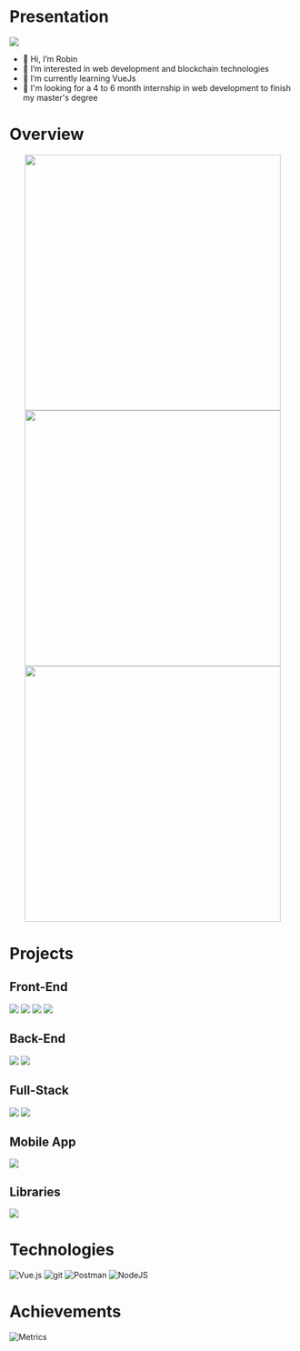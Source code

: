 
# Presentation
![](https://komarev.com/ghpvc/?username=Powarox2159&style=flat&color=348AF4&label=Profile+Views)
- 👋 Hi, I’m Robin 
- 👀 I’m interested in web development and blockchain technologies
- 🌱 I’m currently learning VueJs
- 💞️ I'm looking for a 4 to 6 month internship in web development to finish my master's degree

<!--- 
- 💞️ I’m looking to collaborate on ...
- 📫 How to reach me ...

--->

# Overview
<p align="center">
	<img width="450em" src="https://github-readme-stats.vercel.app/api?username=Powarox2159&show_icons=true&include_all_commits=true&count_private=true&hide_border=true&theme=dark" />
	<img width="450em" src="https://github-readme-streak-stats.herokuapp.com/?user=Powarox2159&include_all_commits=true&hide_border=true&theme=dark"/>
	<img width="450em" src="https://github-readme-stats.vercel.app/api/top-langs/?username=Powarox2159&layout=compact&custom_title=Most used languages by Powarox&langs_count=10&include_all_commits=true&hide_progress=true&hide_border=true&theme=dark&hide=">
	<img width="450em"/>
</p>

# Projects
## Front-End
[![](https://github-readme-stats.vercel.app/api/pin/?username=Powarox2159&repo=Dataviz-Sncf&hide_border=true&theme=dark)](https://github.com/Powarox2159/Dataviz-Sncf)
[![](https://github-readme-stats.vercel.app/api/pin/?username=Powarox2159&repo=CryptoWallet&hide_border=true&theme=dark)](https://github.com/Powarox2159/CryptoWallet)
[![](https://github-readme-stats.vercel.app/api/pin/?username=Powarox2159&repo=Dataviz-Twitter&hide_border=true&theme=dark)](https://github.com/Powarox2159/Dataviz-Twitter)
[![](https://github-readme-stats.vercel.app/api/pin/?username=Powarox2159&repo=TodoList&hide_border=true&theme=dark)](https://github.com/Powarox2159/TodoList)

## Back-End
[![](https://github-readme-stats.vercel.app/api/pin/?username=Powarox2159&repo=Projet-BibliothequePHP&hide_border=true&theme=dark)](https://github.com/Powarox2159/Projet-BibliothequePHP)
[![](https://github-readme-stats.vercel.app/api/pin/?username=Powarox2159&repo=Projet-ProgrammationWeb&hide_border=true&theme=dark)](https://github.com/Powarox2159/Projet-ProgrammationWeb)

## Full-Stack
[![](https://github-readme-stats.vercel.app/api/pin/?username=Powarox2159&repo=SnowMan&hide_border=true&theme=dark)](https://github.com/Powarox2159/SnowMan)
[![](https://github-readme-stats.vercel.app/api/pin/?username=Powarox2159&repo=TradingCryptoBot&hide_border=true&theme=dark)](https://github.com/Powarox2159/TradingCryptoBot)

## Mobile App
[![](https://github-readme-stats.vercel.app/api/pin/?username=Powarox2159&repo=Fitup&hide_border=true&theme=dark)](https://github.com/Powarox2159/Fitup)

## Libraries
[![](https://github-readme-stats.vercel.app/api/pin/?username=Powarox2159&repo=robindev-metadata&hide_border=true&theme=dark)](https://github.com/Powarox2159/robindev-metadata)


# Technologies
![Vue.js](https://img.shields.io/badge/vuejs-%2335495e.svg?style=for-the-badge&logo=vuedotjs&logoColor=%234FC08D)
![git](https://img.shields.io/badge/Git-F05032?style=for-the-badge&logo=git&logoColor=white)
![Postman](https://img.shields.io/badge/Postman-FF6C37?style=for-the-badge&logo=postman&logoColor=white)
![NodeJS](https://img.shields.io/badge/node.js-6DA55F?style=for-the-badge&logo=node.js&logoColor=white)
<!--- ![React](https://img.shields.io/badge/react-%2320232a.svg?style=for-the-badge&logo=react&logoColor=%2361DAFB) --->


# Achievements
![Metrics](https://metrics.lecoq.io/Powarox2159?template=classic&base.header=0&base.activity=0&base.community=0&base.repositories=0&base.metadata=0&achievements=1&achievements.threshold=X&achievements.secrets=true&achievements.display=compact&achievements.limit=10&config.timezone=Europe%2FParis)


<!---![Metrics](https://metrics.lecoq.io/Powarox2159?template=classic&people=1&people.limit=24&people.size=28&people.types=followers%2C%20following&people.identicons=false&people.shuffle=false&config.timezone=Europe%2FParis)--->


<!--- --->

<!---
Powarox2159/Powarox2159 is a ✨ special ✨ repository because its `README.md` (this file) appears on your GitHub profile.
You can click the Preview link to take a look at your changes.

[![Top Langs](https://github-readme-stats.vercel.app/api/top-langs/?username=Powarox2159&layout=compact)](https://github.com/Powarox2159/github-readme-stats)

[![Hits](https://hits.seeyoufarm.com/api/count/incr/badge.svg?url=https%3A%2F%2Fgithub.com%2FPowarox2159%2FTradingCryptoBot&count_bg=%2379C83D&title_bg=%23555555&icon=vue-dot-js.svg&icon_color=%23348AF4&title=Project+Views&edge_flat=false)](https://hits.seeyoufarm.com)

![](https://tokei.rs/b1/github/Powarox2159/Dataviz-Sncf)
--->
